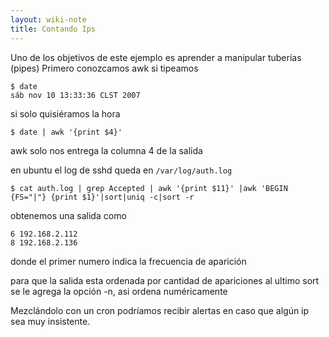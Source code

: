 ```yaml
---
layout: wiki-note
title: Contando Ips
---
```


Uno de los objetivos  de este ejemplo es aprender a manipular tuberías (pipes)
Primero conozcamos awk
si tipeamos

	$ date
	sáb nov 10 13:33:36 CLST 2007

si solo quisiéramos la hora

	$ date | awk '{print $4}'

awk solo nos entrega la columna 4 de la salida

en ubuntu el log de sshd queda en `/var/log/auth.log`

	$ cat auth.log | grep Accepted | awk '{print $11}' |awk 'BEGIN {FS="|"} {print $1}'|sort|uniq -c|sort -r

obtenemos una salida como

    6 192.168.2.112
    8 192.168.2.136

donde el primer numero indica la frecuencia de aparición

para que la salida esta ordenada por cantidad de apariciones al ultimo sort se le agrega la opción -n, asi ordena numéricamente 


Mezclándolo con un cron podríamos recibir alertas en caso que algún ip sea muy insistente.
